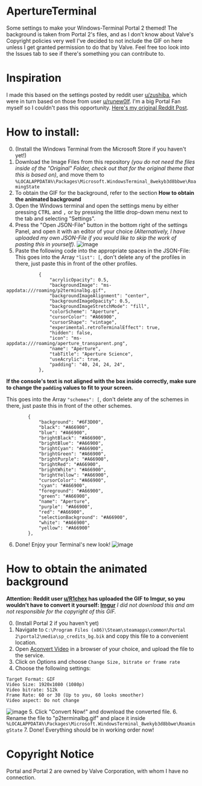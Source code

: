 # ApertureTerminal
Some settings to make your Windows-Terminal Portal 2 themed!
The background is taken from Portal 2's files, and as I don't know about Valve's Copyright policies very well I've decided to not include the GIF on here unless I get granted permission to do that by Valve. Feel free too look into the Issues tab to see if there's something you can contribute to.

# Inspiration
I made this based on the settings posted by reddit user [u/zushiba](https://reddit.com/u/zushiba "u/zushiba"), which were in turn based on those from user [u/runew0lf](https://reddit.com/u/runew0lf "u/runew0lf"). I'm a big Portal Fan myself so I couldn't pass this opportunity. [Here's my original Reddit Post](https://www.reddit.com/r/Windows10/comments/no7mg8/i_tried_to_make_my_windows_terminal_look_like/ "My Post").

# How to install:
0. (Install the Windows Terminal from the Microsoft Store if you haven't yet!)
1. Download the Image Files from this repository *(you do not need the files inside of the "Original" Folder, check out that for the original theme that this is based on)*, and move them to ```%LOCALAPPDATA%\Packages\Microsoft.WindowsTerminal_8wekyb3d8bbwe\RoamingState```
2. To obtain the GIF for the background, refer to the section **How to obtain the animated background**
3. Open the Windows terminal and open the settings menu by either pressing <kbd>CTRL</kbd> and <kbd>,</kbd> or by pressing the little drop-down menu next to the tab and selecting "Settings".
4. Press the "Open JSON-File" button in the bottom right of the settings Panel, and open it with an editor of your choice *(Alternatively, I have uploaded my own JSON-File if you would like to skip the work of pasting this in yourself)*.
![image](https://user-images.githubusercontent.com/23218251/120101803-3707db80-c148-11eb-9d28-97c768956fd0.png)
5. Paste the following code into the appropriate spaces in the JSON-File:
This goes into the Array ```"list": [```, don't delete any of the profiles in there, just paste this in front of the other profiles.
```
            {
                "acrylicOpacity": 0.5,
                "backgroundImage": "ms-appdata:///roaming/p2terminalbg.gif",
                "backgroundImageAlignment": "center",
                "backgroundImageOpacity": 0.5,
                "backgroundImageStretchMode": "fill",
                "colorScheme": "Aperture",
                "cursorColor": "#A66900",
                "cursorShape": "vintage",
                "experimental.retroTerminalEffect": true,
                "hidden": false,
                "icon": "ms-appdata:///roaming/aperture_transparent.png",
                "name": "Aperture",
                "tabTitle": "Aperture Science",
                "useAcrylic": true,
                "padding": "40, 24, 24, 24",
            },
```
**If the console's text is not aligned with the box inside correctly, make sure to change the ```padding``` values to fit to your screen.**

This goes into the Array ```"schemes": [```, don't delete any of the schemes in there, just paste this in front of the other schemes.
```
        {
            "background": "#6F3D00",
            "black": "#A66900",
            "blue": "#A66900",
            "brightBlack": "#A66900",
            "brightBlue": "#A66900",
            "brightCyan": "#A66900",
            "brightGreen": "#A66900",
            "brightPurple": "#A66900",
            "brightRed": "#A66900",
            "brightWhite": "#A66900",
            "brightYellow": "#A66900",
            "cursorColor": "#A66900",
            "cyan": "#A66900",
            "foreground": "#A66900",
            "green": "#A66900",
            "name": "Aperture",
            "purple": "#A66900",
            "red": "#A66900",
            "selectionBackground": "#A66900",
            "white": "#A66900",
            "yellow": "#A66900"
        },
```

6. Done! Enjoy your Terminal's new look!
![image](https://user-images.githubusercontent.com/23218251/120101673-7eda3300-c147-11eb-8635-3a34ab491886.png)

# How to obtain the animated background

**Attention: Reddit user [u/R1chex](https://www.reddit.com/u/R1chex) has uploaded the GIF to Imgur, so you wouldn't have to convert it yourself: [Imgur](https://i.imgur.com/wqTuvbq.gif)**
*I did not download this and am not responsible for the copyright of this GIF.*


0. (Install Portal 2 if you haven't yet)
1. Navigate to ```C:\Program Files (x86)\Steam\steamapps\common\Portal 2\portal2\media\sp_credits_bg.bik``` and copy this file to a convenient location.
2. Open [Aconvert Video](https://www.aconvert.com/video/ "Aconvert Video") in a browser of your choice, and upload the file to the service.
3. Click on Options and choose ```Change Size, bitrate or frame rate```
4. Choose the following settings:
```
Target Format: GIF
Video Size: 1920x1080 (1080p)
Video bitrate: 512k
Frame Rate: 60 or 30 (Up to you, 60 looks smoother)
Video aspect: Do not change
```
![image](https://user-images.githubusercontent.com/23218251/120102548-d37fad00-c14b-11eb-8ee4-e94fb15bf3d5.png)
5. Click "Convert Now!" and download the converted file.
6. Rename the file to "p2terminalbg.gif" and place it inside ```%LOCALAPPDATA%\Packages\Microsoft.WindowsTerminal_8wekyb3d8bbwe\RoamingState```
7. Done! Everything should be in working order now!

# Copyright Notice
Portal and Portal 2 are owned by Valve Corporation, with whom I have no connection.
